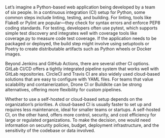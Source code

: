 Let’s imagine a Python-based web application being developed by a team of six people. In a continuous integration (CI) setup for Python, some common steps include linting, testing, and building. For linting, tools like Flake8 or Pylint are popular—they check for syntax errors and enforce PEP8 coding standards. For testing, developers often use pytest, which supports simple test discovery and integrates well with coverage tools like coverage.py to measure code test coverage. If the application needs to be packaged or deployed, the build step might involve using setuptools or Poetry to create distributable artifacts such as Python wheels or Docker images.

Beyond Jenkins and GitHub Actions, there are several other CI options. GitLab CI/CD offers a tightly integrated pipeline system that works well with GitLab repositories. CircleCI and Travis CI are also widely used cloud-based solutions that are easy to configure with YAML files. For teams that value scalability and containerization, Drone CI or Buildkite can be strong alternatives, offering more flexibility for custom pipelines.

Whether to use a self-hosted or cloud-based setup depends on the organization’s priorities. A cloud-based CI is usually faster to set up and requires less maintenance, ideal for smaller teams or startups. A self-hosted CI, on the other hand, offers more control, security, and cost efficiency for large or regulated organizations. To make the decision, one would need information on security policies, budget, deployment infrastructure, and the sensitivity of the codebase or data involved.